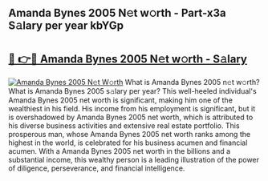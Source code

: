 ## Amanda Bynes 2005 N𝚎t w𝚘rth - Part-x3a S𝚊lary per year kbYGp

# <h2><a href="http://gc35vv.nevu.top/?p=Amanda+Bynes+2005">🔗 👉🔴 Amanda Bynes 2005 N𝚎t w𝚘rth - S𝚊lary</a></h2>

[![Amanda Bynes 2005 N𝚎t W𝚘rth](https://i.imgur.com/Oavwk0R.jpeg)](http://gc35vv.nevu.top/?p=Amanda+Bynes+2005)
What is Amanda Bynes 2005 n𝚎t w𝚘rth? What is Amanda Bynes 2005 s𝚊lary per year?
This well-heeled individual's Amanda Bynes 2005 net worth is significant, making him one of the wealthiest in his field. His income from his employment is significant, but it is overshadowed by Amanda Bynes 2005 net worth, which is attributed to his diverse business activities and extensive real estate portfolio. This prosperous man, whose Amanda Bynes 2005 net worth ranks among the highest in the world, is celebrated for his business acumen and financial acumen. With a Amanda Bynes 2005 net worth in the billions and a substantial income, this wealthy person is a leading illustration of the power of diligence, perseverance, and financial intelligence.
